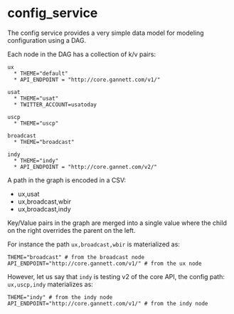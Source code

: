 # config_service

The config service provides a very simple data model for modeling
configuration using a DAG.

Each node in the DAG has a collection of k/v pairs:

    ux
      * THEME="default"
      * API_ENDPOINT = "http://core.gannett.com/v1/"

    usat
      * THEME="usat"
      * TWITTER_ACCOUNT=usatoday

    uscp
      * THEME="uscp"

    broadcast
      * THEME="broadcast"

    indy
      * THEME="indy"
      * API_ENDPOINT = "http://core.gannet.com/v2/"

A path in the graph is encoded in a CSV:

 * ux,usat
 * ux,broadcast,wbir
 * ux,broadcast,indy
 
Key/Value pairs in the graph are merged into a single value where the
child on the right overrides the parent on the left.  

For instance the path `ux,broadcast,wbir` is materialized as:

    THEME="broadcast" # from the broadcast node
    API_ENDPOINT="http://core.gannett.com/v1/" # from the ux node
    

However, let us say that `indy` is testing v2 of the core API, the
config path: `ux,uscp,indy` materializes as:

    THEME="indy" # from the indy node
    API_ENDPOINT="http://core.gannett.com/v1/" # from the indy node
    

